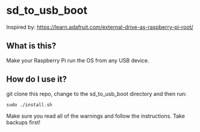 # sd_to_usb_boot

Inspired by: https://learn.adafruit.com/external-drive-as-raspberry-pi-root/

## What is this?

Make your Raspberry Pi run the OS from any USB device.

## How do I use it?

git clone this repo, change to the sd_to_usb_boot directory and then run:
```
sudo ./install.sh
```

Make sure you read all of the warnings and follow the instructions. Take backups first!
